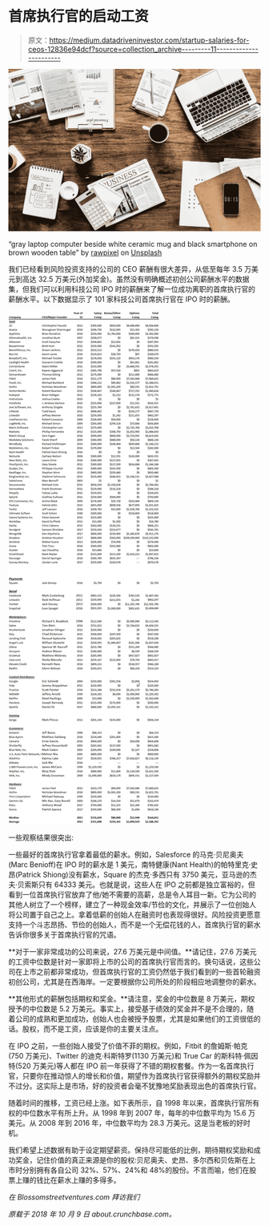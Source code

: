 # 首席执行官的启动工资

> 原文：<https://medium.datadriveninvestor.com/startup-salaries-for-ceos-12836e94dcf?source=collection_archive---------11----------------------->

![](img/0b3d8b4277117729e1af3a7c81f6dbf0.png)

“gray laptop computer beside white ceramic mug and black smartphone on brown wooden table” by [rawpixel](https://unsplash.com/@rawpixel?utm_source=medium&utm_medium=referral) on [Unsplash](https://unsplash.com?utm_source=medium&utm_medium=referral)

我们已经看到风险投资支持的公司的 CEO 薪酬有很大差异，从低至每年 3.5 万美元到高达 32.5 万美元(外加奖金)。虽然没有明确概述初创公司薪酬水平的数据集，但我们可以利用科技公司 IPO 时的薪酬来了解一位成功离职的首席执行官的薪酬水平。以下数据显示了 101 家科技公司首席执行官在 IPO 时的薪酬。

![](img/8dc0617220c11c0a6c0fbcf43a8b2d7d.png)

一些观察结果很突出:

一些最好的首席执行官拿着最低的薪水。例如，Salesforce 的马克·贝尼奥夫(Marc Benioff)在 IPO 时的薪水是 1 美元，南特健康(Nant Health)的帕特里克·史昂(Patrick Shiong)没有薪水，Square 的杰克·多西只有 3750 美元，亚马逊的杰夫·贝索斯只有 64333 美元。也就是说，这些人在 IPO 之前都是独立富裕的，但看到一位首席执行官放弃了他/她不需要的高薪，总是令人耳目一新。它为公司的其他人树立了一个榜样，建立了一种现金效率/节俭的文化，并展示了一位创始人将公司置于自己之上。拿着低薪的创始人在融资时也表现得很好。风险投资更愿意支持一个斗志昂扬、节俭的创始人，而不是一个无偿花钱的人，首席执行官的薪水告诉你很多关于首席执行官的咒语。

**对于一家非常成功的公司来说，27.6 万美元是中间值。**请记住，27.6 万美元的工资中位数是针对一家即将上市的公司的首席执行官而言的。换句话说，这些公司在上市之前都非常成功，但首席执行官的工资仍然低于我们看到的一些首轮融资初创公司，尤其是在西海岸。一定要根据你公司所处的阶段相应地调整你的薪水。

**其他形式的薪酬包括期权和奖金。**请注意，奖金的中位数是 8 万美元，期权授予的中位数是 5.2 万美元。事实上，接受基于绩效的奖金并不是不合理的，随着公司的成熟和更加成功，创始人也会被授予股票，尤其是如果他们的工资很低的话。股权，而不是工资，应该是你的主要关注点。

在 IPO 之前，一些创始人接受了价值不菲的期权。例如，Fitbit 的詹姆斯·帕克(750 万美元)、Twitter 的迪克·科斯特罗(1130 万美元)和 True Car 的斯科特·佩因特(520 万美元)等人都在 IPO 前一年获得了不错的期权套餐。作为一名首席执行官，只要你在推动惊人的增长和价值，期望作为首席执行官获得额外的期权奖励并不过分。这实际上是市场，好的投资者会毫不犹豫地奖励表现出色的首席执行官。

随着时间的推移，工资已经上涨。如下表所示，自 1998 年以来，首席执行官所有权的中位数水平有所上升。从 1998 年到 2007 年，每年的中位数平均为 15.6 万美元。从 2008 年到 2016 年，中位数平均为 28.3 万美元。这是当老板的好时机。

我们希望上述数据有助于设定期望薪资。保持尽可能低的比例，期待期权奖励和成功奖金，记住价值的真正来源是你的股权:贝尼奥夫、史昂、多尔西和贝佐斯在上市时分别拥有各自公司 32%、57%、24%和 48%的股份。不言而喻，他们在股票上赚的钱比在薪水上赚的多得多。

*在 Blossomstreetventures.com 拜访我们*

*原载于 2018 年 10 月 9 日 about.crunchbase.com。*